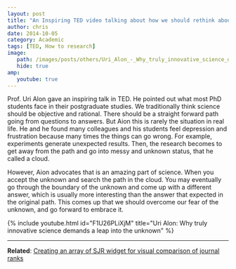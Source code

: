 ```yaml
---
layout: post
title: "An Inspiring TED video talking about how we should rethink about the unknown in the postgraduate or research study"
author: chris
date: 2014-10-05
category: Academic
tags: [TED, How to research]
image: 
   path: /images/posts/others/Uri_Alon_-_Why_truly_innovative_science_demands_a_leap_into_the_unknown.jpg
   hide: true
amp:
   youtube: true
---
```


Prof. Uri Alon gave an inspiring talk in TED. He pointed out what most PhD students face in their postgraduate studies. We traditionally think science should be objective and rational. There should be a straight forward path going from questions to answers. But Aion this is rarely the situation in real life. He and he found many colleagues and his students feel depression and frustration because many times the things can go wrong. For example, experiments generate unexpected results. Then, the research becomes to get away from the path and go into messy and unknown status, that he called a cloud.

<!--more-->

However, Aion advocates that is an amazing part of science. When you accept the unknown and search the path in the cloud. You may eventually go through the boundary of the unknown and come up with a different answer, which is usually more interesting than the answer that expected in the original path. This comes up that we should overcome our fear of the unknown, and go forward to embrace it.

{% include youtube.html id="F1U26PLiXjM" title="Uri Alon: Why truly innovative science demands a leap into the unknown" %}

* * *

**Related**: [Creating an array of SJR widget for visual comparison of journal ranks](/blog/2014/07/04/Creating-an-array-of-SJR-widget-for-visual-comparison-of-journal-ranks)